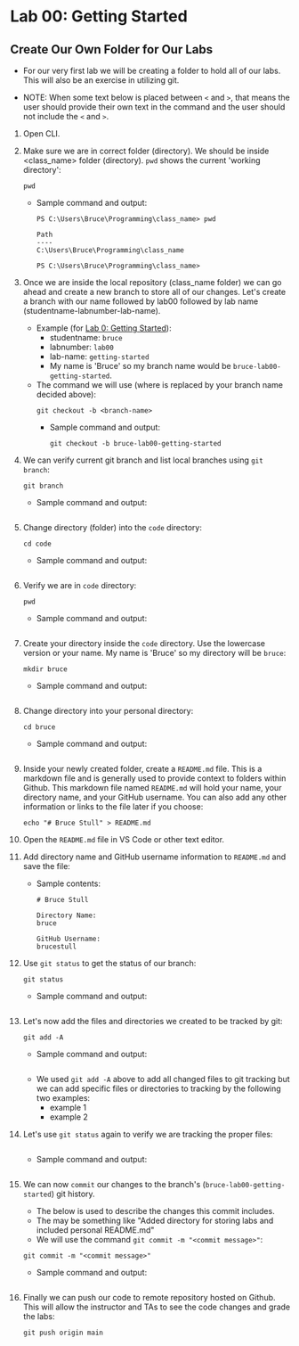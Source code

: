 # Lab 00: Getting Started

## Create Our Own Folder for Our Labs

* For our very first lab we will be creating a folder to hold all of our labs. This will also be an exercise in utilizing git.

* NOTE: When some text below is placed between `<` and `>`, that means the user should provide their own text in the command and the user should not include the `<` and `>`.


1. Open CLI.

1. Make sure we are in correct folder (directory). We should be inside <class_name> folder (directory). `pwd` shows the current 'working directory':  
    ```
    pwd
    ```
    * Sample command and output:  
        ```
        PS C:\Users\Bruce\Programming\class_name> pwd

        Path
        ----
        C:\Users\Bruce\Programming\class_name

        PS C:\Users\Bruce\Programming\class_name>
        ```

1. Once we are inside the local repository (class_name folder) we can go ahead and create a new branch to store all of our changes. Let's create a branch with our name followed by lab00 followed by lab name (studentname-labnumber-lab-name).
    * Example (for [Lab 0: Getting Started](https://github.com/PdxCodeGuild/class_062722/blob/main/0%20General/00%20Getting%20Started)):
        * studentname: `bruce`
        * labnumber: `lab00`
        * lab-name: `getting-started`
        * My name is 'Bruce' so my branch name would be `bruce-lab00-getting-started`.
    * The command we will use (where <branch-name> is replaced by your branch name decided above):  
        ```
        git checkout -b <branch-name>
        ```
        * Sample command and output:  
            ```
            git checkout -b bruce-lab00-getting-started
            ```

1. We can verify current git branch and list local branches using `git branch`:  
    ```
    git branch
    ```
    * Sample command and output:  
        ```

        ```

1. Change directory (folder) into the `code` directory:  
    ```
    cd code
    ```
    * Sample command and output:  
        ```

        ```

1. Verify we are in `code` directory:  
    ```
    pwd
    ```
    * Sample command and output:  
        ```

        ```

1. Create your directory inside the `code` directory. Use the lowercase version or your name. My name is 'Bruce' so my directory will be `bruce`:  
    ```
    mkdir bruce
    ```
    * Sample command and output:  
        ```

        ```

1. Change directory into your personal directory:  
    ```
    cd bruce
    ```
    * Sample command and output:  
        ```

        ```

1. Inside your newly created folder, create a `README.md` file. This is a markdown file and is generally used to provide context to folders within Github. This markdown file named `README.md` will hold your name, your directory name, and your GitHub username. You can also add any other information or links to the file later if you choose:  
    ```
    echo "# Bruce Stull" > README.md
    ```

1. Open the `README.md` file in VS Code or other text editor.

1. Add directory name and GitHub username information to `README.md` and save the file:  
    * Sample contents:  
        ```
        # Bruce Stull

        Directory Name:
        bruce

        GitHub Username:
        brucestull
        ```

1. Use `git status` to get the status of our branch:  
    ```
    git status
    ```
    * Sample command and output:  
        ```

        ```

1. Let's now add the files and directories we created to be tracked by git:  
    ```
    git add -A
    ```
    * Sample command and output:  
        ```

        ```
    * We used `git add -A` above to add all changed files to git tracking but we can add specific files or directories to tracking by the following two examples:
        * example 1
        * example 2

1. Let's use `git status` again to verify we are tracking the proper files:  
    ```

    ```
    * Sample command and output:  
        ```

        ```

1. We can now `commit` our changes to the branch's (`bruce-lab00-getting-started`) git history.
    * The <commit message> below is used to describe the changes this commit includes.
    * The <commit message> may be something like "Added directory for storing labs and included personal README.md"
    * We will use the command `git commit -m "<commit message>"`:  
    ```
    git commit -m "<commit message>"
    ```
    * Sample command and output:  
        ```

        ```

1. Finally we can push our code to remote repository hosted on Github. This will allow the instructor and TAs to see the code changes and grade the labs:  
    ```
    git push origin main
    ```

